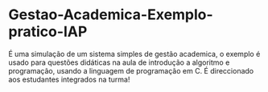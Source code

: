 # Gestao-Academica-Exemplo-pratico-IAP
É uma simulação de um sistema simples de gestão academica, o exemplo é usado para questões didáticas na aula de introdução a algoritmo e programação, usando a linguagem de programação em C. É direccionado aos estudantes integrados na turma!
